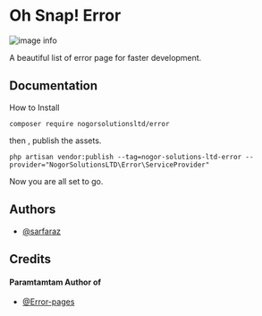 
# Oh Snap! Error 
![image info](https://i.ibb.co/znPvP06/pika-1677470562352-1x.jpg)

A beautiful list of error page for faster development.


## Documentation

How to Install

`composer require nogorsolutionsltd/error`

then , publish the assets.

`php artisan vendor:publish --tag=nogor-solutions-ltd-error --provider="NogorSolutionsLTD\Error\ServiceProvider"`

Now you are all set to go.
## Authors

- [@sarfaraz](https://github.com/Muhammad-Sarfaraz)


## Credits

#### Pаramtamtаm Author of
- [@Error-pages](https://github.com/tarampampam/error-pages)


